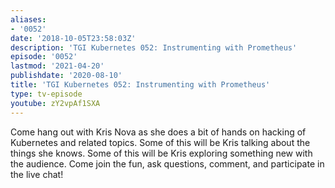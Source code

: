 ```yaml
---
aliases:
- '0052'
date: '2018-10-05T23:58:03Z'
description: 'TGI Kubernetes 052: Instrumenting with Prometheus'
episode: '0052'
lastmod: '2021-04-20'
publishdate: '2020-08-10'
title: 'TGI Kubernetes 052: Instrumenting with Prometheus'
type: tv-episode
youtube: zY2vpAf1SXA
---
```


Come hang out with Kris Nova as she does a bit of hands on hacking of Kubernetes and related topics. Some of this will be Kris talking about the things she knows. Some of this will be Kris exploring something new with the audience. Come join the fun, ask questions, comment, and participate in the live chat!